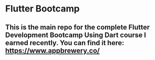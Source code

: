 # Flutter Bootcamp
## This is the main repo for the complete Flutter Development Bootcamp Using Dart course I earned recently. You can find it here: https://www.appbrewery.co/

